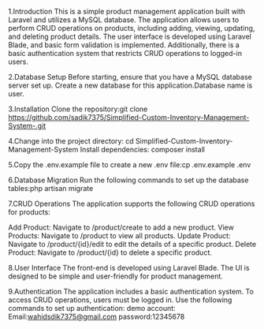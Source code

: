 1.Introduction
This is a simple product management application built with Laravel and utilizes a MySQL database. The application allows users to perform CRUD operations on products, including adding, viewing, updating, and deleting product details. The user interface is developed using Laravel Blade, and basic form validation is implemented. Additionally, there is a basic authentication system that restricts CRUD operations to logged-in users.

2.Database Setup
Before starting, ensure that you have a MySQL database server set up. Create a new database for this application.Database name is user.

3.Installation
Clone the repository:git clone https://github.com/sadik7375/Simplified-Custom-Inventory-Management-System-.git

4.Change into the project directory:
cd Simplified-Custom-Inventory-Management-System
Install dependencies:
composer install

5.Copy the .env.example file to create a new .env file:cp .env.example .env

6.Database Migration
Run the following commands to set up the database tables:php artisan migrate


7.CRUD Operations
The application supports the following CRUD operations for products:

Add Product: Navigate to /product/create to add a new product.
View Products: Navigate to /product to view all products.
Update Product: Navigate to /product/{id}/edit to edit the details of a specific product.
Delete Product: Navigate to /product/{id} to delete a specific product.

8.User Interface
The front-end is developed using Laravel Blade. The UI is designed to be simple and user-friendly for product management.

9.Authentication
The application includes a basic authentication system. To access CRUD operations, users must be logged in. Use the following commands to set up authentication:
demo account:
Email:wahidsdik7375@gmail.com
password:12345678











